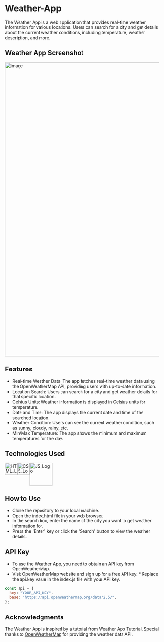 # Weather-App

The Weather App is a web application that provides real-time weather information for various locations. Users can search for a city and get details about the current weather conditions, including temperature, weather description, and more.

## Weather App Screenshot
<img width="960" alt="image" src="https://github.com/priyamsinghh/Weather-App/assets/83497025/ac3907d4-c7c4-4eb0-9f38-a7ad73f99bd6">

## Features

* Real-time Weather Data: The app fetches real-time weather data using the OpenWeatherMap API, providing users with up-to-date information.
* Location Search: Users can search for a city and get weather details for that specific location.
* Celsius Units: Weather information is displayed in Celsius units for temperature.
* Date and Time: The app displays the current date and time of the searched location.
* Weather Condition: Users can see the current weather condition, such as sunny, cloudy, rainy, etc.
* Min/Max Temperature: The app shows the minimum and maximum temperatures for the day.

## Technologies Used

 <div style="display: flex;">
   <a href="https://developer.mozilla.org/en-US/docs/Web/HTML">
     <img src="https://www.w3.org/html/logo/downloads/HTML5_Badge_512.png" alt="HTML_Logo" width="40"/>
   </a>
   <a href="https://developer.mozilla.org/en-US/docs/Web/CSS">
     <img src="https://upload.wikimedia.org/wikipedia/commons/thumb/6/62/CSS3_logo.svg/800px-CSS3_logo.svg.png" alt="CSS_Logo" width="40"/>
   </a>
   <a href="https://www.javascript.com">
    <img src="http://code-institute-org.github.io/Full-Stack-Web-Developer-Stream-0/assets/javascript.png" alt="JS_Logo" width="75"/>
   </a>
 </div>


## How to Use
* Clone the repository to your local machine.
* Open the index.html file in your web browser.
* In the search box, enter the name of the city you want to get weather information for.
* Press the 'Enter' key or click the 'Search' button to view the weather details.

## API Key
* To use the Weather App, you need to obtain an API key from OpenWeatherMap.
* Visit OpenWeatherMap website and sign up for a free API key. * Replace the api.key value in the index.js file with your API key.

```javascript
const api = {
  key: "YOUR_API_KEY",
  base: "https://api.openweathermap.org/data/2.5/",
};
```
## Acknowledgments
The Weather App is inspired by a tutorial from Weather App Tutorial. Special thanks to [OpenWeatherMap](https://openweathermap.org/) for providing the weather data API.
